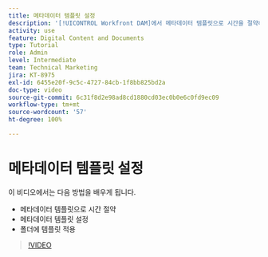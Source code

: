 ```yaml
---
title: 메타데이터 템플릿 설정
description: '[!UICONTROL Workfront DAM]에서 메타데이터 템플릿으로 시간을 절약하고, 메타데이터 템플릿을 설정하고 폴더에 템플릿을 적용하는 방법을 알아봅니다.'
activity: use
feature: Digital Content and Documents
type: Tutorial
role: Admin
level: Intermediate
team: Technical Marketing
jira: KT-8975
exl-id: 6455e20f-9c5c-4727-84cb-1f8bb825bd2a
doc-type: video
source-git-commit: 6c31f8d2e98ad8cd1880cd03ec0b0e6c0fd9ec09
workflow-type: tm+mt
source-wordcount: '57'
ht-degree: 100%

---
```


# 메타데이터 템플릿 설정

이 비디오에서는 다음 방법을 배우게 됩니다.

* 메타데이터 템플릿으로 시간 절약
* 메타데이터 템플릿 설정
* 폴더에 템플릿 적용

>[!VIDEO](https://video.tv.adobe.com/v/335238/?quality=12&learn=on)
